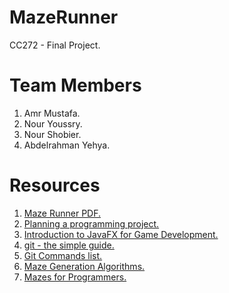# MazeRunner
CC272 - Final Project.

# Team Members
1. Amr Mustafa.
2. Nour Youssry.
3. Nour Shobier.
4. Abdelrahman Yehya.

# Resources
1. [Maze Runner PDF.](https://drive.google.com/file/d/1REpSaubOmQWFzednKw_NGly35cyWlPnj/view?usp=sharing)
2. [Planning a programming project.](https://www.khanacademy.org/computing/computer-programming/programming/good-practices/a/planning-a-programming-project)
3. [Introduction to JavaFX for Game Development.](https://gamedevelopment.tutsplus.com/tutorials/introduction-to-javafx-for-game-development--cms-23835)
4. [git - the simple guide.](http://rogerdudler.github.io/git-guide/)
5. [Git Commands list.](https://gist.github.com/ahmedhamdy90/c7dcf012bbd16b4371e8)
6. [Maze Generation Algorithms.](http://www.jamisbuck.org/presentations/rubyconf2011/index.html)
7. [Mazes for Programmers.](https://drive.google.com/file/d/1KbnEK-C88Jfz14gZRUTvPBu66o24CgcO/view?usp=sharing)
